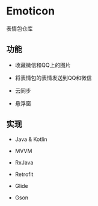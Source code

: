 # Emoticon
表情包仓库

## 功能

- 收藏微信和QQ上的图片

- 将表情包的表情发送到QQ和微信

- 云同步

- 悬浮窗
## 实现

- Java & Kotlin

- MVVM

- RxJava

- Retrofit 

- Glide

- Gson
